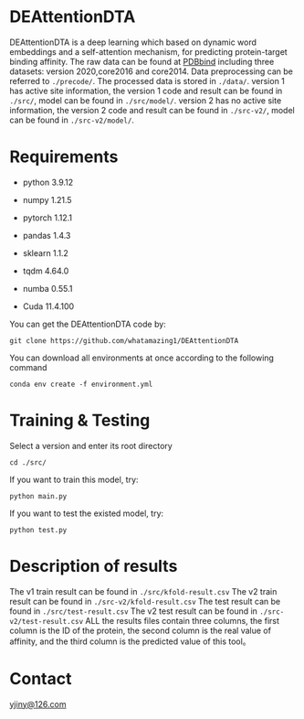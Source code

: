 # DEAttentionDTA
DEAttentionDTA is a deep learning which based on dynamic word embeddings and a self-attention mechanism, for predicting protein-target binding affinity.
The raw data can be found at [PDBbind](http://pdbbind.org.cn/) including three datasets: version 2020,core2016 and core2014.
Data preprocessing can be referred to `./precode/`. The processed data is stored in `./data/`.
version 1 has active site information, the version 1 code and result can be found in `./src/`, model can be found in `./src/model/`.
version 2 has no active site information, the version 2 code and result can be found in `./src-v2/`, model can be found in `./src-v2/model/`.
# Requirements
- python 3.9.12

- numpy 1.21.5

- pytorch 1.12.1

- pandas 1.4.3

- sklearn 1.1.2

- tqdm 4.64.0

- numba 0.55.1

- Cuda 11.4.100



You can get the DEAttentionDTA code by:
```
git clone https://github.com/whatamazing1/DEAttentionDTA
```
You can download all environments at once according to the following command
```
conda env create -f environment.yml
```

# Training & Testing
Select a version and enter its root directory
```
cd ./src/
```
If you want to train this model, try:
```
python main.py
```
If you want to test the existed model, try:
```
python test.py
```

# Description of results
The v1 train result can be found in `./src/kfold-result.csv`
The v2 train result can be found in `./src-v2/kfold-result.csv`
The test result can be found in `./src/test-result.csv`
The v2 test result can be found in `./src-v2/test-result.csv`
ALL the results files contain three columns, the first column is the ID of the protein, the second column is the real value of affinity, and the third column is the predicted value of this tool。
# Contact
yjiny@126.com

